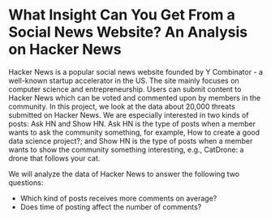 # What Insight Can You Get From a Social News Website? An Analysis on Hacker News

Hacker News is a popular social news website founded by Y Combinator - a well-known startup accelerator in the US. The site mainly focuses on computer science and entrepreneurship. Users can submit content to Hacker News which can be voted and commented upon by members in the community. In this project, we look at the data about 20,000 threats submitted on Hacker News. We are especially interested in two kinds of posts: Ask HN and Show HN. Ask HN is the type of posts when a member wants to ask the community something, for example, How to create a good data science project?; and Show HN is the type of posts when a member wants to show the community something interesting, e.g., CatDrone: a drone that follows your cat.

We will analyze the data of Hacker News to answer the following two questions:

- Which kind of posts receives more comments on average?
- Does time of posting affect the number of comments?
